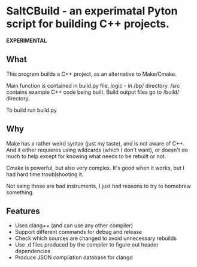 # SaltCBuild - an experimatal Pyton script for building C++ projects.

**EXPERIMENTAL**

## What

This program builds a C++ project, as an alternative to Make/Cmake.

Main function is contained in build.py file,
logic - in /bp/ directory.
/src contains example C++ code being built.
Build output files go to /build/ directory.

To build run build.py

## Why

Make has a rather weird syntax (just my taste), and is not aware of C++.
And it either requieres using wildcards (which I don't want), 
or doesn't do much to help except for knowing what needs to be rebuilt or not.

Cmake is powerful, but also very complex. It's good when it works, 
but I had hard time troublshooting it.

Not saing those are bad instruments, I just had reasons to try
to homebrew something.

## Features

- Uses clang++ (and can use any other compiler)
- Support different commands for debug and release
- Check which sources are changed to avoid unnecessary rebuilds
- Use .d files produced by the compiler to figure out header dependencies
- Produce JSON compilation database for clangd
